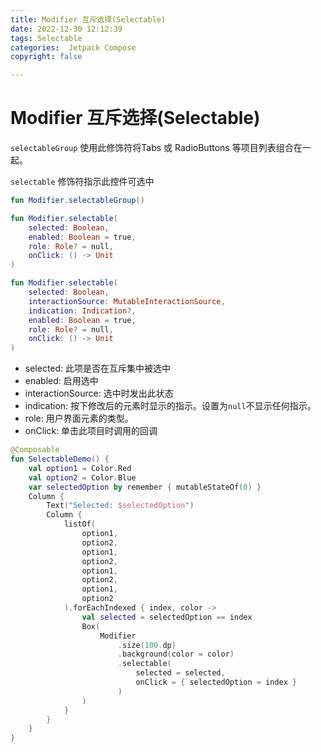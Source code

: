 ```yaml
---
title: Modifier 互斥选择(Selectable)
date: 2022-12-30 12:12:39
tags: Selectable
categories:  Jetpack Compose
copyright: false

---
```


# Modifier 互斥选择(Selectable)

`selectableGroup` 使用此修饰符将Tabs 或 RadioButtons 等项目列表组合在一起。

`selectable` 修饰符指示此控件可选中

```kotlin
fun Modifier.selectableGroup()

fun Modifier.selectable(
    selected: Boolean,
    enabled: Boolean = true,
    role: Role? = null,
    onClick: () -> Unit
)

fun Modifier.selectable(
    selected: Boolean,
    interactionSource: MutableInteractionSource,
    indication: Indication?,
    enabled: Boolean = true,
    role: Role? = null,
    onClick: () -> Unit
)
```

- selected: 此项是否在互斥集中被选中
- enabled: 启用选中
- interactionSource: 选中时发出此状态
- indication: 按下修改后的元素时显示的指示。设置为`null`不显示任何指示。
- role: 用户界面元素的类型。
- onClick: 单击此项目时调用的回调

```kotlin
@Composable
fun SelectableDemo() {
    val option1 = Color.Red
    val option2 = Color.Blue
    var selectedOption by remember { mutableStateOf(0) }
    Column {
        Text("Selected: $selectedOption")
        Column {
            listOf(
                option1,
                option2,
                option1,
                option2,
                option1,
                option2,
                option1,
                option2
            ).forEachIndexed { index, color ->
                val selected = selectedOption == index
                Box(
                    Modifier
                        .size(100.dp)
                        .background(color = color)
                        .selectable(
                            selected = selected,
                            onClick = { selectedOption = index }
                        )
                )
            }
        }
    }
}
```


